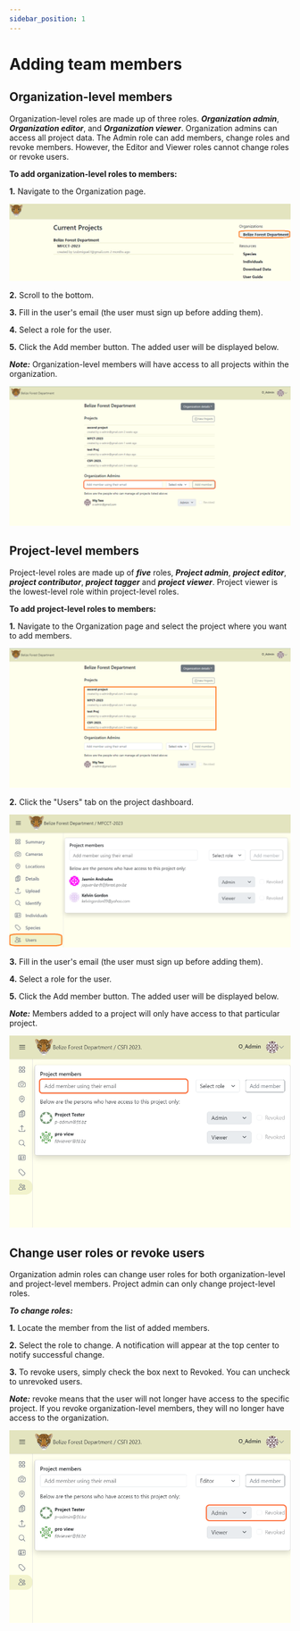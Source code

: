 ```yaml
---
sidebar_position: 1
---
```


# Adding team members

## Organization-level members


Organization-level roles are made up of three roles. ***Organization admin***, ***Organization editor***, and ***Organization viewer***. Organization admins can access all project data. The Admin role can add members, change roles and revoke members. However, the Editor and Viewer roles cannot change roles or revoke users.

**To add organization-level roles to members:**

**1.** Navigate to the Organization page.

![](../getting-started-images/organization-page/nav-org-page.png)

**2.** Scroll to the bottom.

**3.** Fill in the user's email (the user must sign up before adding them).

**4.** Select a role for the user.

**5.** Click the Add member button. The added user will be displayed below.

***Note:*** Organization-level members will have access to all projects within the organization.    


<!-- Picture Here -->
![](../getting-started-images/teams/add-org-members.png)  



## Project-level members


Project-level roles are made up of ***five*** roles, ***Project admin***, ***project editor***, ***project contributor***, ***project tagger*** and ***project viewer***. Project viewer is the lowest-level role within project-level roles. 

**To add project-level roles to members:**

**1.** Navigate to the Organization page and select the project where you want to add members.

![](../deeper-look-images/project-dashboard/projects.png)

**2.** Click the "Users" tab on the project dashboard.


![](../getting-started-images/teams/users1.png)

**3.** Fill in the user's email (the user must sign up before adding them).

**4.** Select a role for the user.

**5.** Click the Add member button. The added user will be displayed below.

***Note:*** Members added to a project will only have access to that particular project.  



<!-- Picture Here -->
![](../getting-started-images/teams/add-project-members.png)  



## Change user roles or revoke users


Organization admin roles can change user roles for both organization-level and project-level members. Project admin can only change project-level roles. 

***To change roles:***

**1.** Locate the member from the list of added members.

**2.** Select the role to change. A notification will appear at the top center to notify successful change.

**3.** To revoke users, simply check the box next to Revoked. You can uncheck to unrevoked users.

***Note:*** revoke means that the user will not longer have access to the specific project. If you revoke organization-level members, they will no longer have access to the organization.  



<!-- Picture Here -->
![](../getting-started-images/teams/change-roles-or-revoke.png)